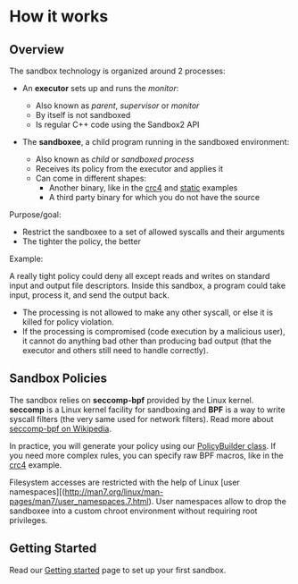 # How it works

## Overview

The sandbox technology is organized around 2 processes:

* An **executor** sets up and runs the *monitor*:
  * Also known as *parent*, *supervisor* or *monitor*
  * By itself is not sandboxed
  * Is regular C++ code using the Sandbox2 API

* The **sandboxee**, a child program running in the sandboxed environment:
  * Also known as *child* or *sandboxed process*
  * Receives its policy from the executor and applies it
  * Can come in different shapes:
    * Another binary, like in the [crc4](../examples/crc4/crc4sandbox.cc) and
      [static](../examples/static/static_sandbox.cc) examples
    * A third party binary for which you do not have the source

Purpose/goal:

* Restrict the sandboxee to a set of allowed syscalls and their arguments
* The tighter the policy, the better

Example:

A really tight policy could deny all except reads and writes on standard
input and output file descriptors. Inside this sandbox, a program could take
input, process it, and send the output back.
* The processing is not allowed to make any other syscall, or else it is killed
  for policy violation.
* If the processing is compromised (code execution by a malicious user), it
  cannot do anything bad other than producing bad output (that the executor and
  others still need to handle correctly).


## Sandbox Policies

The sandbox relies on **seccomp-bpf** provided by the Linux kernel. **seccomp**
is a Linux kernel facility for sandboxing and **BPF** is a way to write syscall
filters (the very same used for network filters). Read more about
[seccomp-bpf on Wikipedia](https://en.wikipedia.org/wiki/Seccomp#seccomp-bpf).

In practice, you will generate your policy using our
[PolicyBuilder class](../policybuilder.h). If you need more complex rules, you
can specify raw BPF macros, like in the [crc4](../examples/crc4/crc4sandbox.cc)
example.

Filesystem accesses are restricted with the help of Linux
[user namespaces][(http://man7.org/linux/man-pages/man7/user_namespaces.7.html).
User namespaces allow to drop the sandboxee into a custom chroot environment
without requiring root privileges.

## Getting Started

Read our [Getting started](getting-started.md) page to set up your first
sandbox.
